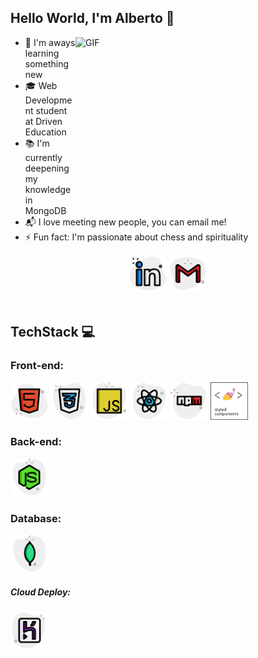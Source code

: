 ## Hello World, I'm Alberto  👋

<img align="right" alt="GIF" src=https://i.imgur.com/OTKgDSt.gif height="270" width="400"/>

- 🔎 I'm aways learning something new
- 🎓 Web Development student at Driven Education
- 📚 I'm currently deepening my knowledge in MongoDB
- 📬 I love meeting new people, you can email me!
- ⚡ Fun fact: I'm passionate about chess and spirituality

<div align="center">
<a href="https://www.linkedin.com/in/alberto-goulart-b553b6143/"><img src="./assets/linkedin.png" width="60px"/></a>
<a href="mailto:tejotaesi@gmail.com"><img src="./assets/gmail.png" width="60px"/></a>
</div>

<br> 

## TechStack 💻

### Front-end:
<div align="start">
  <img alt="html" title="#html" width="60px" src="./assets/html.png" />
  <img alt="css" title="#css" width="60px" src="./assets/css.png" />
  <img alt="javascript" title="#javascript" width="60px" src="./assets/javascript.png" />
  <img alt="react" title="#react" width="60px" src="./assets/react.png" />
  <img alt="npm" title="#npm" width="60px" src="./assets/npm.png" />
  <img alt="styledcomponents" title="#styledcomponents" width="60px" src="./assets/styledcomponents.png" />
</div>

### Back-end:
<div align="start">
  <img alt="nodejs" title="#nodejs" width="60px" src="./assets/nodejs.png" />
</div>

### Database:
<div align="start">
  <img alt="mongodb" title="#mongodb" width="60px" src="./assets/mongodb.png" />
</div>

##### Cloud Deploy:
<div align="start">
    <img alt="heroku" title="#heroku" width="60px" src="./assets/heroku.png" />
</div>


